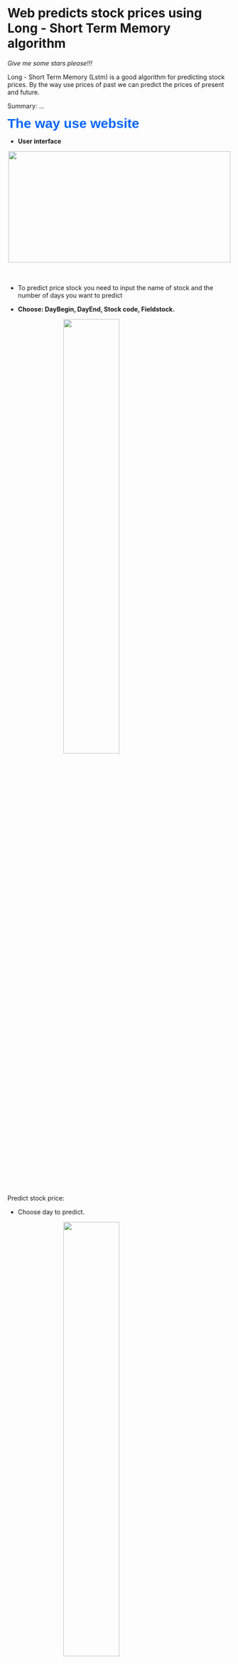 # Web predicts stock prices using Long - Short Term Memory algorithm

*Give me some stars please!!!*

Long - Short Term Memory (Lstm) is a good algorithm for predicting stock prices. By the way use prices of past we can predict the prices of present and future.

Summary:
...

<div class="title">The way use website </div>

- __User interface__


<image src = "source/1.png" class = "center"></image>
<br/>
<br/>
- To predict price stock you need to input the name of stock and the number of days you want to predict

-	__Choose: DayBegin, DayEnd, Stock code, Fieldstock.__

<image src = "source/2.png" class = "smallimg"></image>


Predict stock price:
-	Choose day to predict.

<!-- <image src = "source/3.png" class = "center"></image> -->


<image src = "source/4.png" class = "smallimg"></image>

-	Output: Stock price

<image src = "source/5.png" class = "smallimg"></image>

# Code train 

![download](https://user-images.githubusercontent.com/83550230/149552455-47a24ddd-dcb5-465f-8a85-621752af0614.png)

LSTM explain

![markdown](https://github.com/truongnhon-hutech/github-project-du-doan-gia-co-phieu-LSTM/blob/master/source/%C4%90%E1%BB%93%20%C3%A1n%20tr%C3%AD%20tu%E1%BB%87%20nh%C3%A2n%20t%E1%BA%A1o.docx)

## How to install project

### Library required

- Numpy  =  1.21.5:
- Pandas = 1.3.5:
- ikit-learn  = 1.0 :
- nsorflow = 2.7.0
- Streamlit = 1.0.0:
- Yfinance = 0.1.64 
- Matplotlib = 3.3.4 
 
 ### Run tutorial
 
 ![6](https://user-images.githubusercontent.com/83550230/149463572-c97adfaa-0e4e-4dd5-bd41-71e3a7cf4a97.png)

## Advantages of the project

- demo website
- code train and explanation 


# License
Any questions? Feel free to contact me at: vothuongtruongnhon2002@gmail.com

<style>
	/* center */
	.center {
		display: block;
		margin-left: auto;
		margin-right: auto;
		width: 500px;
		height: 250px;
	}
	.title{
		color: #0066ff;
		font-size: 30px;
		font-weight: bold;
		font-family: "Helvetica"
	}
	.smallimg{
		display: block;
		margin-left: auto;
		margin-right: auto;
		width: 50%;
		height: 50%;
	}
</style>